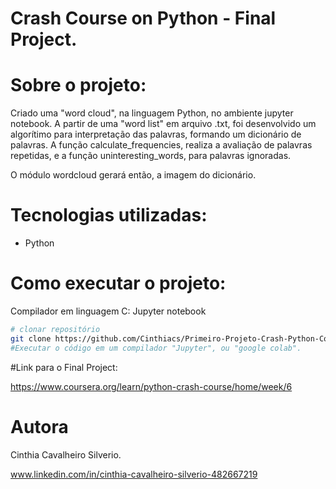 # Crash Course on Python - Final Project.

# Sobre o projeto:

Criado uma "word cloud", na linguagem Python, no ambiente jupyter notebook. 
A partir de uma "word list" em arquivo .txt, foi desenvolvido um algorítimo para interpretação das palavras, formando um dicionário de palavras.
A função calculate_frequencies, realiza a avaliação de palavras repetidas, e a função uninteresting_words, para palavras ignoradas.

O módulo wordcloud gerará então, a imagem do dicionário.

# Tecnologias utilizadas:
- Python

# Como executar o projeto:

Compilador em linguagem C:
Jupyter notebook

```bash
# clonar repositório
git clone https://github.com/Cinthiacs/Primeiro-Projeto-Crash-Python-Coursera.git
#Executar o código em um compilador "Jupyter", ou "google colab".

```
#Link para o Final Project:

https://www.coursera.org/learn/python-crash-course/home/week/6

# Autora

Cinthia Cavalheiro Silverio.

www.linkedin.com/in/cinthia-cavalheiro-silverio-482667219
